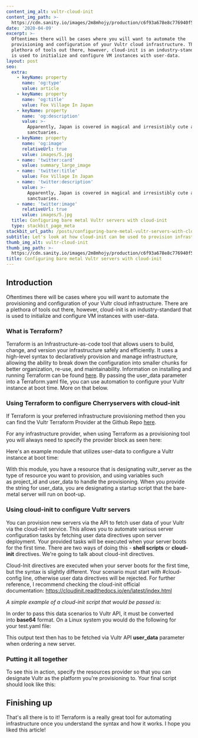 ```yaml
---
content_img_alt: vultr-cloud-init
content_img_path: >-
  https://cdn.sanity.io/images/2m8mhojy/production/c6f93a678e8c776940f5aa937a4bffaf780bad9c-1460x868.png
date: '2020-04-09'
excerpt: >-
  Oftentimes there will be cases where you will want to automate the
  provisioning and configuration of your Vultr cloud infrastructure. There are a
  plethora of tools out there, however, cloud-init is an industry-standard that
  is used to initialize and configure VM instances with user-data.
layout: post
seo:
  extra:
    - keyName: property
      name: 'og:type'
      value: article
    - keyName: property
      name: 'og:title'
      value: Fox Village In Japan
    - keyName: property
      name: 'og:description'
      value: >-
        Apparently, Japan is covered in magical and irresistibly cute animal
        sanctuaries.
    - keyName: property
      name: 'og:image'
      relativeUrl: true
      value: images/5.jpg
    - name: 'twitter:card'
      value: summary_large_image
    - name: 'twitter:title'
      value: Fox Village In Japan
    - name: 'twitter:description'
      value: >-
        Apparently, Japan is covered in magical and irresistibly cute animal
        sanctuaries.
    - name: 'twitter:image'
      relativeUrl: true
      value: images/5.jpg
  title: Configuring bare metal Vultr servers with cloud-init
  type: stackbit_page_meta
stackbit_url_path: /posts/configuring-bare-metal-vultr-servers-with-cloud-init
subtitle: Let's look at how cloud-init can be used to provision infrastructure
thumb_img_alt: vultr-cloud-init
thumb_img_path: >-
  https://cdn.sanity.io/images/2m8mhojy/production/c6f93a678e8c776940f5aa937a4bffaf780bad9c-1460x868.png
title: Configuring bare metal Vultr servers with cloud-init
---
```

## Introduction

Oftentimes there will be cases where you will want to automate the provisioning and configuration of your Vultr cloud infrastructure. There are a plethora of tools out there, however, cloud-init is an industry-standard that is used to initialize and configure VM instances with user-data.

### What is Terraform?

Terraform is an Infrastructure-as-code tool that allows users to build, change, and version your infrastructure safely and efficiently. It uses a high-level syntax to declaratively provision and manage infrastructure, allowing the ability to break down the configuration into smaller chunks for better organization, re-use, and maintainability. Information on installing and running Terraform can be found [here](https://www.terraform.io/intro/index.html). By passing the user_data parameter into a Terraform.yaml file, you can use automation to configure your Vultr instance at boot time. More on that below.

### Using Terraform to configure Cherryservers with cloud-init

If Terraform is your preferred infrastructure provisioning method then you can find the Vultr Terraform Provider at the Github Repo [here](http://downloads.cherryservers.com/other/terraform/).

For any infrastructure provider, when using Terraform as a provisioning tool you will always need to specify the provider block as seen here:

Here's an example module that utilizes user-data to configure a Vultr instance at boot time:

With this module, you have a resource that is designating vultr_server as the type of resource you want to provision, and using variables such as project_id and user_data to handle the provisioning. When you provide the string for user_data, you are designating a startup script that the bare-metal server will run on boot-up.

### Using cloud-init to configure Vultr servers

You can provision new servers via the API to fetch user data of your Vultr via the cloud-init service. This allows you to automate various server configuration tasks by fetching user data directives upon server deployment. Your provided tasks will be executed when your server boots for the first time. There are two ways of doing this - **shell scripts** or **cloud-init** directives. We're going to talk about cloud-init directives.

Cloud-Init directives are executed when your server boots for the first time, but the syntax is slightly different. Your scenario must start with #cloud-config line, otherwise user data directives will be rejected. For further reference, I recommend checking the cloud-init official documentation: <https://cloudinit.readthedocs.io/en/latest/index.html>

*A simple example of a cloud-init script that would be passed is:*

In order to pass this data scenarios to Vultr API, it must be converted into **base64** format. On a Linux system you would do the following for your test.yaml file:

This output text then has to be fetched via Vultr API **user_data** parameter when ordering a new server.

### Putting it all together

To see this in action, specify the resources provider so that you can designate Vultr as the platform you're provisioning to. Your final script should look like this:

## Finishing up

That's all there is to it! Terraform is a really great tool for automating infrastructure once you understand the syntax and how it works. I hope you liked this article!
